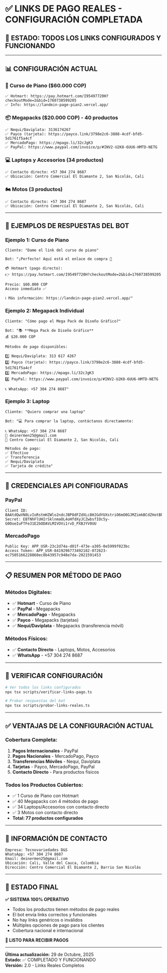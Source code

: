 # ✅ LINKS DE PAGO REALES - CONFIGURACIÓN COMPLETADA

## 🎉 ESTADO: TODOS LOS LINKS CONFIGURADOS Y FUNCIONANDO

---

## 📊 CONFIGURACIÓN ACTUAL

### 🎹 Curso de Piano ($60.000 COP)
```
✅ Hotmart: https://pay.hotmart.com/I95497720H?checkoutMode=2&bid=1760738599205
✅ Info: https://landein-page-pian2.vercel.app/
```

### 📦 Megapacks ($20.000 COP) - 40 productos
```
✅ Nequi/Daviplata: 3136174267
✅ Payco (tarjeta): https://payco.link/3798e2c6-3888-4cdf-bfd5-5d1761f5a4cf
✅ MercadoPago: https://mpago.li/32cJgK3
✅ PayPal: https://www.paypal.com/invoice/p/#INV2-U2K8-6UU6-HMTD-NETG
```

### 💻 Laptops y Accesorios (34 productos)
```
✅ Contacto directo: +57 304 274 8687
✅ Ubicación: Centro Comercial El Diamante 2, San Nicolás, Cali
```

### 🏍️ Motos (3 productos)
```
✅ Contacto directo: +57 304 274 8687
✅ Ubicación: Centro Comercial El Diamante 2, San Nicolás, Cali
```

---

## 🤖 EJEMPLOS DE RESPUESTAS DEL BOT

### Ejemplo 1: Curso de Piano
```
Cliente: "Dame el link del curso de piano"

Bot: "¡Perfecto! Aquí está el enlace de compra 🎹

💳 Hotmart (pago directo):
👉 https://pay.hotmart.com/I95497720H?checkoutMode=2&bid=1760738599205

Precio: $60.000 COP
Acceso inmediato ✅

ℹ️ Más información: https://landein-page-pian2.vercel.app/"
```

### Ejemplo 2: Megapack Individual
```
Cliente: "Cómo pago el Mega Pack de Diseño Gráfico?"

Bot: "📚 **Mega Pack de Diseño Gráfico**
💰 $20.000 COP

Métodos de pago disponibles:

1️⃣ Nequi/Daviplata: 313 617 4267
2️⃣ Payco (tarjeta): https://payco.link/3798e2c6-3888-4cdf-bfd5-5d1761f5a4cf
3️⃣ MercadoPago: https://mpago.li/32cJgK3
4️⃣ PayPal: https://www.paypal.com/invoice/p/#INV2-U2K8-6UU6-HMTD-NETG

📞 WhatsApp: +57 304 274 8687"
```

### Ejemplo 3: Laptop
```
Cliente: "Quiero comprar una laptop"

Bot: "💻 Para comprar la laptop, contáctanos directamente:

📞 WhatsApp: +57 304 274 8687
📧 deinermen25@gmail.com
📍 Centro Comercial El Diamante 2, San Nicolás, Cali

Métodos de pago:
✅ Efectivo
✅ Transferencia
✅ Nequi/Daviplata
✅ Tarjeta de crédito"
```

---

## 🔐 CREDENCIALES API CONFIGURADAS

### PayPal
```
Client ID: BAAtdQwVN8LvIoRstmHZWlo2ndcJBP8dFZdXLc8HJGdYUXstriO6mO0GJMZimkBCdZHotBkulELqeFm_R4
Secret: EBTNhFlUHIrSklnmaOL4oHfdXyJCZwbsfIOc5y-G0OoeIuFTFe31E2bODAVLMIVOVi1rvD_PXBJYV0UU
```

### MercadoPago
```
Public Key: APP_USR-23c2d74a-d01f-473e-a305-0e5999f023bc
Access Token: APP_USR-8419296773492182-072623-ec7505166228860ec8b43957c948e7da-2021591453
```

---

## 📋 RESUMEN POR MÉTODO DE PAGO

### Métodos Digitales:
- ✅ **Hotmart** - Curso de Piano
- ✅ **PayPal** - Megapacks
- ✅ **MercadoPago** - Megapacks
- ✅ **Payco** - Megapacks (tarjetas)
- ✅ **Nequi/Daviplata** - Megapacks (transferencia móvil)

### Métodos Físicos:
- ✅ **Contacto Directo** - Laptops, Motos, Accesorios
- ✅ **WhatsApp** - +57 304 274 8687

---

## 🧪 VERIFICAR CONFIGURACIÓN

```bash
# Ver todos los links configurados
npx tsx scripts/verificar-links-pago.ts

# Probar respuestas del bot
npx tsx scripts/probar-links-reales.ts
```

---

## ✅ VENTAJAS DE LA CONFIGURACIÓN ACTUAL

### Cobertura Completa:
1. **Pagos Internacionales** - PayPal
2. **Pagos Nacionales** - MercadoPago, Payco
3. **Transferencias Móviles** - Nequi, Daviplata
4. **Tarjetas** - Payco, MercadoPago, PayPal
5. **Contacto Directo** - Para productos físicos

### Todos los Productos Cubiertos:
- ✅ 1 Curso de Piano con Hotmart
- ✅ 40 Megapacks con 4 métodos de pago
- ✅ 34 Laptops/Accesorios con contacto directo
- ✅ 3 Motos con contacto directo
- **Total: 77 productos configurados**

---

## 📝 INFORMACIÓN DE CONTACTO

```
Empresa: Tecnovariedades D&S
WhatsApp: +57 304 274 8687
Email: deinermen25@gmail.com
Ubicación: Cali, Valle del Cauca, Colombia
Dirección: Centro Comercial El Diamante 2, Barrio San Nicolás
```

---

## 🎯 ESTADO FINAL

**✅ SISTEMA 100% OPERATIVO**

- Todos los productos tienen métodos de pago reales
- El bot envía links correctos y funcionales
- No hay links genéricos o inválidos
- Múltiples opciones de pago para los clientes
- Cobertura nacional e internacional

**🎉 LISTO PARA RECIBIR PAGOS**

---

**Última actualización:** 29 de Octubre, 2025  
**Estado:** ✅ COMPLETADO Y FUNCIONANDO  
**Versión:** 2.0 - Links Reales Completos
